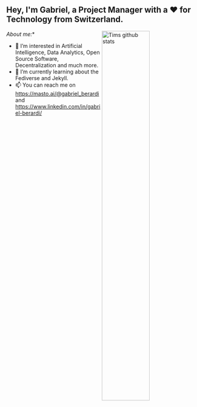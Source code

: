 ## Hey, I'm Gabriel, a Project Manager with a ❤️ for Technology from Switzerland.

*About me:**
<img width="50%" align="right" alt="Tims github stats" src="https://github-readme-stats.vercel.app/api?username=gabriel-berardi&count_private=true&show_icons=true&hide_border=true" />

- 👀 I’m interested in Artificial Intelligence, Data Analytics, Open Source Software, Decentralization and much more.
- 🌱 I’m currently learning about the Fediverse and Jekyll.
- 📫 You can reach me on https://masto.ai/@gabriel_berardi and https://www.linkedin.com/in/gabriel-berardi/
